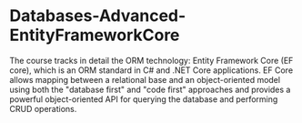 # Databases-Advanced-EntityFrameworkCore
The course tracks in detail the ORM technology: Entity Framework Core (EF core), which is an ORM standard in C# and .NET Core applications. EF Core allows mapping between a relational base and an object-oriented model using both the "database first" and "code first" approaches and provides a powerful object-oriented API for querying the database and performing CRUD operations.
